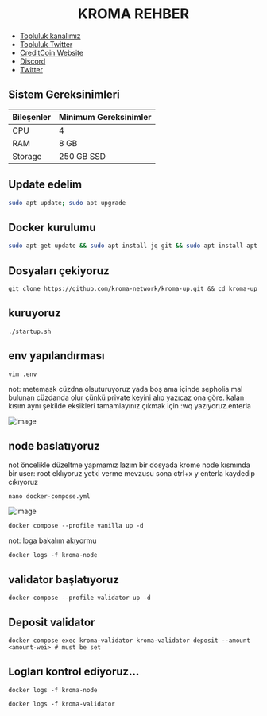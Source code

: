 <div align="center">
  <h1>KROMA REHBER </h1>
</div>



 * [Topluluk kanalımız](https://t.me/corenodechat)<br>
 * [Topluluk Twitter](https://twitter.com/corenodeHQ)<br>
 * [CreditCoin Website](https://creditcoin.org/)<br>
 * [Discord](https://discord.com/invite/creditcoin)<br>
 * [Twitter](https://twitter.com/Creditcoin)<br>


## Sistem Gereksinimleri
| Bileşenler | Minimum Gereksinimler | 
| ------------ | ------------ |
| CPU |	4 |
| RAM	| 8 GB |
| Storage	| 250 GB SSD |

## Update edelim
```bash
sudo apt update; sudo apt upgrade 
```
## Docker kurulumu
```bash
sudo apt-get update && sudo apt install jq git && sudo apt install apt-transport-https ca-certificates curl software-properties-common -y && curl -fsSL https://download.docker.com/linux/ubuntu/gpg | sudo apt-key add - && sudo add-apt-repository "deb [arch=amd64] https://download.docker.com/linux/ubuntu focal stable" && sudo apt-get install docker-ce docker-ce-cli containerd.io docker-compose-plugin && sudo apt-get install docker-compose-plugin 
```
## Dosyaları çekiyoruz
```
git clone https://github.com/kroma-network/kroma-up.git && cd kroma-up
```
## kuruyoruz
```
./startup.sh
```
## env yapılandırması
```
vim .env
```
not: metemask cüzdna olsuturuyoruz yada boş ama içinde sepholia mal bulunan cüzdanda olur çünkü private keyini alıp yazıcaz ona göre. kalan kısım aynı şekilde eksikleri tamamlayınız
çıkmak için    :wq yazıyoruz.enterla

![image](https://github.com/molla202/Kroma/assets/91562185/ad4dff0b-de1f-4023-af3c-038f77e09af6)

## node baslatıyoruz
not öncelikle düzeltme yapmamız lazım bir dosyada  krome node kısmında bir user: root eklıyoruz yetki verme mevzusu sona ctrl+x y enterla kaydedip cıkıyoruz
```
nano docker-compose.yml
```

![image](https://github.com/molla202/Kroma/assets/91562185/f3d8e2a1-e7e4-493f-b119-08e07abc71b6)

```
docker compose --profile vanilla up -d
```
not: loga bakalım akıyormu
```
docker logs -f kroma-node
```

## validator başlatıyoruz
```
docker compose --profile validator up -d
```

## Deposit validator
```
docker compose exec kroma-validator kroma-validator deposit --amount <amount-wei> # must be set
```
## Logları kontrol ediyoruz...
```
docker logs -f kroma-node
```

```
docker logs -f kroma-validator
```






